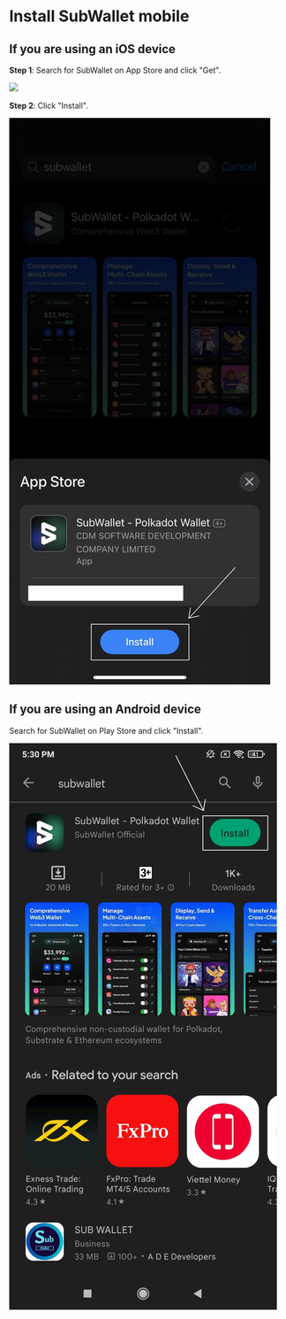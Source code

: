 # Install SubWallet mobile

## If you are using an iOS device

**Step 1**: Search for SubWallet on App Store and click "Get".

![](<../../.gitbook/assets/image (20) (3) (1).png>)



**Step 2**: Click "Install".

![](<../../.gitbook/assets/image (65) (1) (1) (1).png>)



## If you are using an Android device

Search for SubWallet on Play Store and click "Install".

![](<../../.gitbook/assets/image (38) (1) (1) (1).png>)
